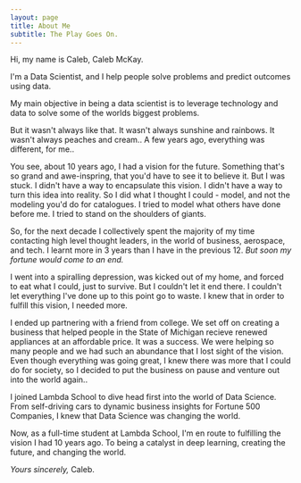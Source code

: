 ```yaml
---
layout: page
title: About Me
subtitle: The Play Goes On.
---
```


Hi, my name is Caleb, Caleb McKay.

I'm a Data Scientist, and I help people solve problems and predict outcomes using data.

My main objective in being a data scientist is to leverage technology and data to solve some of the worlds biggest problems.

But it wasn't always like that. It wasn't always sunshine and rainbows. It wasn't always peaches and cream.. A few years ago, everything was different, for me..

You see, about 10 years ago, I had a vision for the future. Something that's so grand and awe-inspring, that you'd have to see it to believe it. But I was stuck. I didn't have a way to encapsulate this vision. I didn't have a way to turn this idea into reality. So I did what I thought I could - model, and not the modeling you'd do for catalogues. I tried to model what others have done before me. I tried to stand on the shoulders of giants.

So, for the next decade I collectively spent the majority of my time contacting high level thought leaders, in the world of business, aerospace, and tech. I learnt more in 3 years than I have in the previous 12. *But soon my fortune would come to an end.*

I went into a spiralling depression, was kicked out of my home, and forced to eat what I could, just to survive. But I couldn't let it end there. I couldn't let everything I've done up to this point go to waste. I knew that in order to fulfill this vision, I needed more.

I ended up partnering with a friend from college. We set off on creating a business that helped people in the State of Michigan recieve renewed appliances at an affordable price. It was a success. We were helping so many people and we had such an abundance that I lost sight of the vision. Even though everything was going great, I knew there was more that I could do for society, so I decided to put the business on pause and venture out into the world again..

I joined Lambda School to dive head first into the world of Data Science. From self-driving cars to dynamic business insights for Fortune 500 Companies, I knew that Data Science was changing the world. 

Now, as a full-time student at Lambda School, I'm en route to fulfilling the vision I had 10 years ago. To being a catalyst in deep learning, creating the future, and changing the world. 

*Yours sincerely,*
Caleb.
